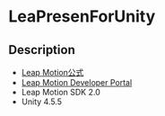 LeaPresenForUnity
=================

Description
-----------

* [Leap Motion公式](https://www.leapmotion.com/)
* [Leap Motion Developer Portal](https://developer.leapmotion.com/)
* Leap Motion SDK 2.0
* Unity 4.5.5

